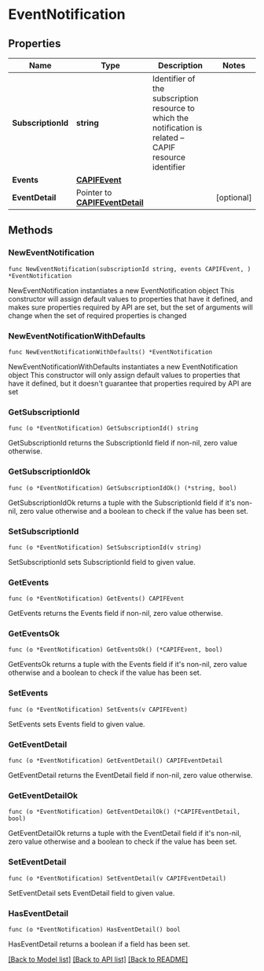 # EventNotification

## Properties

Name | Type | Description | Notes
------------ | ------------- | ------------- | -------------
**SubscriptionId** | **string** | Identifier of the subscription resource to which the notification is related – CAPIF resource identifier  | 
**Events** | [**CAPIFEvent**](CAPIFEvent.md) |  | 
**EventDetail** | Pointer to [**CAPIFEventDetail**](CAPIFEventDetail.md) |  | [optional] 

## Methods

### NewEventNotification

`func NewEventNotification(subscriptionId string, events CAPIFEvent, ) *EventNotification`

NewEventNotification instantiates a new EventNotification object
This constructor will assign default values to properties that have it defined,
and makes sure properties required by API are set, but the set of arguments
will change when the set of required properties is changed

### NewEventNotificationWithDefaults

`func NewEventNotificationWithDefaults() *EventNotification`

NewEventNotificationWithDefaults instantiates a new EventNotification object
This constructor will only assign default values to properties that have it defined,
but it doesn't guarantee that properties required by API are set

### GetSubscriptionId

`func (o *EventNotification) GetSubscriptionId() string`

GetSubscriptionId returns the SubscriptionId field if non-nil, zero value otherwise.

### GetSubscriptionIdOk

`func (o *EventNotification) GetSubscriptionIdOk() (*string, bool)`

GetSubscriptionIdOk returns a tuple with the SubscriptionId field if it's non-nil, zero value otherwise
and a boolean to check if the value has been set.

### SetSubscriptionId

`func (o *EventNotification) SetSubscriptionId(v string)`

SetSubscriptionId sets SubscriptionId field to given value.


### GetEvents

`func (o *EventNotification) GetEvents() CAPIFEvent`

GetEvents returns the Events field if non-nil, zero value otherwise.

### GetEventsOk

`func (o *EventNotification) GetEventsOk() (*CAPIFEvent, bool)`

GetEventsOk returns a tuple with the Events field if it's non-nil, zero value otherwise
and a boolean to check if the value has been set.

### SetEvents

`func (o *EventNotification) SetEvents(v CAPIFEvent)`

SetEvents sets Events field to given value.


### GetEventDetail

`func (o *EventNotification) GetEventDetail() CAPIFEventDetail`

GetEventDetail returns the EventDetail field if non-nil, zero value otherwise.

### GetEventDetailOk

`func (o *EventNotification) GetEventDetailOk() (*CAPIFEventDetail, bool)`

GetEventDetailOk returns a tuple with the EventDetail field if it's non-nil, zero value otherwise
and a boolean to check if the value has been set.

### SetEventDetail

`func (o *EventNotification) SetEventDetail(v CAPIFEventDetail)`

SetEventDetail sets EventDetail field to given value.

### HasEventDetail

`func (o *EventNotification) HasEventDetail() bool`

HasEventDetail returns a boolean if a field has been set.


[[Back to Model list]](../README.md#documentation-for-models) [[Back to API list]](../README.md#documentation-for-api-endpoints) [[Back to README]](../README.md)


